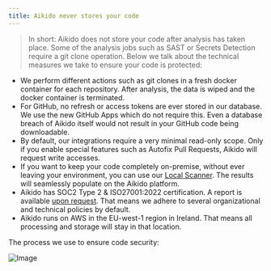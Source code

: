 ```yaml
---
title: Aikido never stores your code
---
```



> In short: Aikido does not store your code after analysis has taken place. Some of the analysis jobs such as SAST or Secrets Detection require a git clone operation. Below we talk about the technical measures we take to ensure your code is protected:

- We perform different actions such as git clones in a fresh docker container for each repository. After analysis, the data is wiped and the docker container is terminated.
- For GitHub, no refresh or access tokens are ever stored in our database. We use the new GitHub Apps which do not require this. Even a database breach of Aikido itself would not result in your GitHub code being downloadable.
- By default, our integrations require a very minimal read-only scope. Only if you enable special features such as Autofix Pull Requests, Aikido will request write accesses.
- If you want to keep your code completely on-premise, without ever leaving your environment, you can use our [Local Scanner](https://help.aikido.dev/category/aikido-local-scan-setup/sg4xF4OsJciW). The results will seamlessly populate on the Aikido platform. 
- Aikido has SOC2 Type 2 & ISO27001:2022 certification. A report is available [upon request](https://aikido.trust.page/resources). That means we adhere to several organizational and technical policies by default.
- Aikido runs on AWS in the EU-west-1 region in Ireland. That means all processing and storage will stay in that location.

The process we use to ensure code security:

![Image](https://ucarecdn.com/411acc55-32e2-4db5-88e5-c26b0896eb7a/)
